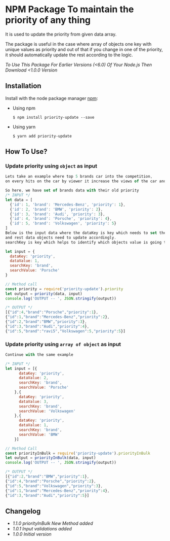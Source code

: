 # NPM Package To maintain the priority of any thing
It is used to update the priority from given data array.  

The package is useful in the case where array of objects one key with unique values as priority and 
out of that if you change in one of the priority, it should automatically update the rest according to the logic.


_To Use This Package For Earlier Versions (<6.0) Of Your Node.js Then Download <1.0.0 Version_

## Installation

Install with the node package manager [npm](http://npmjs.org):

- Using npm
  ```shell
  $ npm install priority-update --save
  ```
- Using yarn
  ```shell
  $ yarn add priority-update
  ```

## How To Use?

### Update priority using `object` as input

```javascript
Lets take an example where top 5 brands car into the competition,
on every hits on the car by viewer it increase the views of the car and at the end of every day we finalized the top priority car and we rate it as a top most priority car brand.

So here, we have set of brands data with their old priority
/* INPUT */
let data = [
  {'id': 1, 'brand': 'Mercedes-Benz', 'priority': 1}, 
  {'id': 2, 'brand': 'BMW', 'priority': 2}, 
  {'id': 3, 'brand': 'Audi', 'priority': 3}, 
  {'id': 4, 'brand': 'Porsche', 'priority': 4}, 
  {'id': 5, 'brand': 'Volkswagen', 'priority': 5}
]
Below is the input data where the dataKey is key which needs to set the new priority which is in dataValue
and rest data objects need to update accordingly.
searchKey is key which helps to identify which objects value is going to update.

let input = {
  dataKey: 'priority',
  dataValue: 1,
  searchKey: 'brand',
  searchValue: 'Porsche'
}

// Method call 
const priority = require('priority-update').priority
let output = priority(data, input)
console.log('OUTPUT -- ', JSON.stringify(output))

/* OUTPUT */
[{"id":4,"brand":"Porsche","priority":1},
{"id":1,"brand":"Mercedes-Benz","priority":2},
{"id":2,"brand":"BMW","priority":3},
{"id":3,"brand":"Audi","priority":4},
{"id":5,"brand":"ravi5","Volkswagen":5,"priority":5}]
```

### Update priority using `array of object` as input

```javascript
Continue with the same example

/* INPUT */
let input = [{
      dataKey: 'priority',
      dataValue: 2,
      searchKey: 'brand',
      searchValue: 'Porsche'
    },{
      dataKey: 'priority',
      dataValue: 3,
      searchKey: 'brand',
      searchValue: 'Volkswagen'
    },{
      dataKey: 'priority',
      dataValue: 1,
      searchKey: 'brand',
      searchValue: 'BMW'
    }]

// Method Call
const priorityInBulk = require('priority-update').priorityInBulk
let output = priorityInBulk(data, input)
console.log('OUTPUT -- ', JSON.stringify(output))

/* OUTPUT */
[{"id":2,"brand":"BMW","priority":1},
{"id":4,"brand":"Porsche","priority":2},
{"id":5,"brand":"Volkswagen","priority":3},
{"id":1,"brand":"Mercedes-Benz","priority":4},
{"id":3,"brand":"Audi","priority":5}]

```

## Changelog

- _1.1.0 priorityInBulk New Method added_ 
- _1.0.1 Input validations added_
- _1.0.0 Initial version_